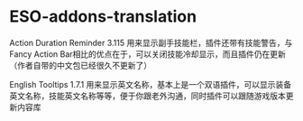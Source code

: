 # ESO-addons-translation
Action Duration Reminder 3.115 用来显示副手技能栏，插件还带有技能警告，与Fancy Action Bar相比的优点在于，可以关闭技能冷却显示，而且插件仍在更新（作者自带的中文包已经很久不更新了）

English Tooltips 1.7.1 用来显示英文名称，基本上是一个双语插件，可以显示装备英文名称，技能英文名称等等，便于你跟老外沟通，同时插件可以跟随游戏版本更新内容库
